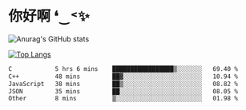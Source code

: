 # 你好啊 ❛‿˂✨

![Anurag's GitHub stats](https://github-readme-stats.vercel.app/api?username=ZombieFly&count_private=true&show_icons=true)

[![Top Langs](https://github-readme-stats.vercel.app/api/top-langs/?username=ZombieFly&layout=compact&count_private=true&hide=Ruby,makefile)](https://github.com/anuraghazra/github-readme-stats)

<!--START_SECTION:waka-->

```txt
C            5 hrs 6 mins    █████████████████▒░░░░░░░   69.40 %
C++          48 mins         ██▓░░░░░░░░░░░░░░░░░░░░░░   10.94 %
JavaScript   38 mins         ██▒░░░░░░░░░░░░░░░░░░░░░░   08.82 %
JSON         35 mins         ██░░░░░░░░░░░░░░░░░░░░░░░   08.05 %
Other        8 mins          ▒░░░░░░░░░░░░░░░░░░░░░░░░   01.98 %
```

<!--END_SECTION:waka-->
